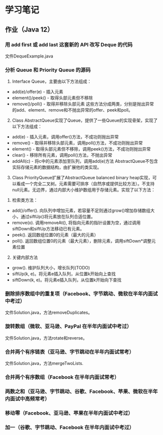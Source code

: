 # 学习笔记
## 作业（Java 12）
### 用 add first 或 add last 这套新的 API 改写 Deque 的代码
文件DequeExample.java
### 分析 Queue 和 Priority Queue 的源码
1. Interface Queue，主要由以下方法组成：
* add(e)/offer(e) - 插入元素
* element()/peek() - 取得头部元素但不移除
* remove()/poll() - 取得并移除头部元素
  这些方法分成两类，分别是抛出异常的add、element、remove和不抛出异常的offer、peek和poll。
2. Class AbstractQueue实现了Queue，提供了一些Queue的实现骨架，实现了以下方法组成：
* add(e) - 插入元素，调用offer()方法，不成功则抛出异常
* remove() - 取得并移除头部元素，调用poll()方法，不成功则抛出异常
* element() - 取得头部元素但不移除，调用peek()方法，不成功则抛出异常
* clear() - 移除所有元素，调用poll()方法，不抛出异常
* addAll(c) - 将c中的元素添加至队列，调用add(e)方法
  AbstractQueue不包含实际存储元素的数据结构，由扩展他的类实现。
3. Class PriorityQueue扩展了AbstractQueue
   balanced binary heap实现，可以看成一个完全二叉树。元素需要可排序（自然序或提供比较方法）。不支持null元素。无边界，通过内部大小维护数组用于存储元素。实现了以下方法：
1) 检索类方法：
* add()/offer(). 向队列中增加元素，若容量不足则通过grow()增加存储数组大小，通过siftUp()将元素放在队列合适位置。
* remove(o). 调用removeAt(), 将指向元素的指针设置为空，通过调用siftDown和siftUp方法移动已有元素。
* peek(). 返回数组位置0的元素（最大的元素）
* poll(). 返回数组位置0的元素（最大元素），删除元素，调用siftDown*调整元素位置

2) 关键内部方法
* grow(). 维护队列大小，增长队列(TODO)
* siftUp(k, e)。将元素e插入队列，从位置k开始向上查找
* siftDown(k, e)。将元素e插入队列，从位置k开始向下查找
### 删除排序数组中的重复项（Facebook、字节跳动、微软在半年内面试中考过）
文件Solution.java，方法removeDuplicates。
### 旋转数组（微软、亚马逊、PayPal 在半年内面试中考过）
文件Solution.java，方法rotate和reverse。
### 合并两个有序链表（亚马逊、字节跳动在半年内面试常考）
文件Solution.java，方法mergeTwoLists.
### 合并两个有序数组（Facebook 在半年内面试常考）
### 两数之和（亚马逊、字节跳动、谷歌、Facebook、苹果、微软在半年内面试中高频常考）
### 移动零（Facebook、亚马逊、苹果在半年内面试中考过）
### 加一（谷歌、字节跳动、Facebook 在半年内面试中考过）